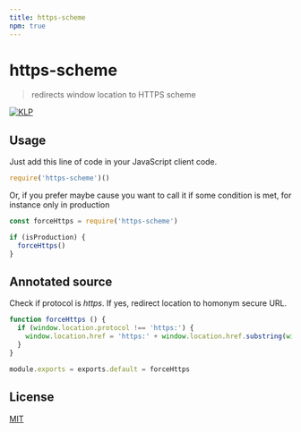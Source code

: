 ```yaml
---
title: https-scheme
npm: true
---
```

# https-scheme

> redirects window location to HTTPS scheme

[![KLP](https://img.shields.io/badge/kiss-literate-orange.svg)](http://g14n.info/kiss-literate-programming)

## Usage

Just add this line of code in your JavaScript client code.

```js
require('https-scheme')()
```

Or, if you prefer maybe cause you want to call it if some condition is met, for instance
only in production

```js
const forceHttps = require('https-scheme')

if (isProduction) {
  forceHttps()
}
```

## Annotated source

Check if protocol is *https*. If yes, redirect location to homonym secure URL.

```javascript
function forceHttps () {
  if (window.location.protocol !== 'https:') {
    window.location.href = 'https:' + window.location.href.substring(window.location.protocol.length)
  }
}

module.exports = exports.default = forceHttps
```

## License

[MIT](http://g14n.info)

